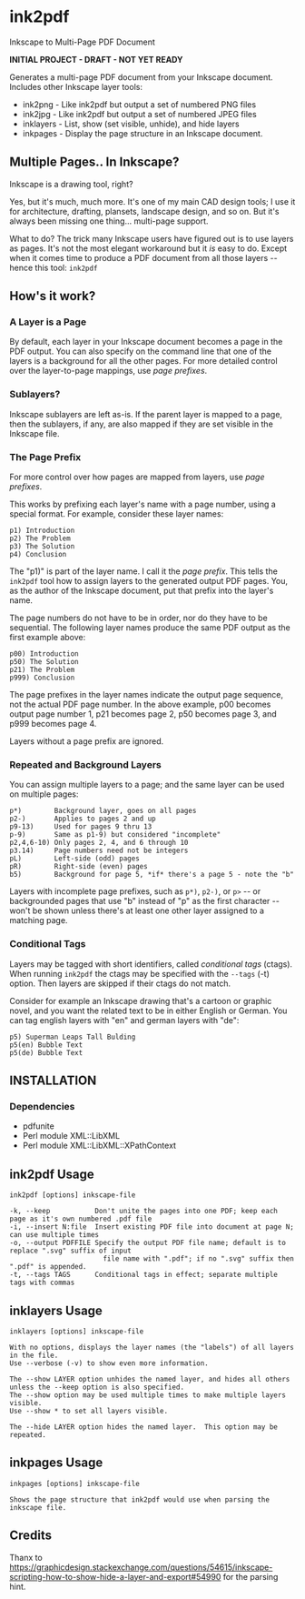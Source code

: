 # ink2pdf
Inkscape to Multi-Page PDF Document

**INITIAL PROJECT - DRAFT - NOT YET READY**

Generates a multi-page PDF document from your Inkscape document.
Includes other Inkscape layer tools:

-  ink2png   - Like ink2pdf but output a set of numbered PNG files
-  ink2jpg   - Like ink2pdf but output a set of numbered JPEG files
-  inklayers - List, show (set visible, unhide), and hide layers
-  inkpages  - Display the page structure in an Inkscape document.

## Multiple Pages.. In Inkscape?

Inkscape is a drawing tool, right?  

Yes, but it's much, much more.  It's one of my main CAD design tools;
I use it for architecture, drafting, plansets, landscape design, and
so on.  But it's always been missing one thing... multi-page support.

What to do? The trick many Inkscape users have figured out is to 
use layers as pages.  It's not the most elegant workaround but
it *is* easy to do.  Except when it comes time to produce
a PDF document from all those layers -- hence this tool: `ink2pdf`

## How's it work?

### A Layer is a Page

By default, each layer in your Inkscape document becomes a page
in the PDF output.  You can also specify on the command line that
one of the layers is a background for all the other pages. 
For more detailed control over the layer-to-page mappings,
use *page prefixes*.

### Sublayers?

Inkscape sublayers are left as-is.  If the parent layer is mapped
to a page, then the sublayers, if any, are also mapped if they are
set visible in the Inkscape file.

### The Page Prefix

For more control over how pages are mapped from layers, use *page prefixes*.

This works by prefixing each layer's name with a page number, using a special format.
For example, consider these layer names:

    p1) Introduction
    p2) The Problem
    p3) The Solution
    p4) Conclusion

The "p1)" is part of the layer name.  I call it the *page prefix*.
This tells the `ink2pdf` tool how to assign layers to the generated output PDF pages.
You, as the author of the Inkscape document, put that prefix into the layer's name.

The page numbers do not have to be in order, nor do they have to be sequential.
The following layer names produce the same PDF output as the first example above:

    p00) Introduction
    p50) The Solution
    p21) The Problem
    p999) Conclusion

The page prefixes in the layer names indicate the output page sequence, not the actual PDF page number. 
In the above example, p00 becomes output page number 1, p21 becomes page 2,
p50 becomes page 3, and p999 becomes page 4.

Layers without a page prefix are ignored.

### Repeated and Background Layers

You can assign multiple layers to a page; and the same layer can be used on multiple pages:

    p*)        Background layer, goes on all pages
    p2-)       Applies to pages 2 and up
    p9-13)     Used for pages 9 thru 13
    p-9)       Same as p1-9) but considered "incomplete"
    p2,4,6-10) Only pages 2, 4, and 6 through 10
    p3.14)     Page numbers need not be integers
    pL)        Left-side (odd) pages
    pR)        Right-side (even) pages 
    b5)        Background for page 5, *if* there's a page 5 - note the "b"
    
Layers with incomplete page prefixes, such as `p*)`, `p2-)`, or `p>` --
or backgrounded pages that use "b" instead of "p" as the first character --
won't be shown unless there's at least one other layer assigned
to a matching page.

### Conditional Tags

Layers may be tagged with short identifiers, called *conditional tags* (ctags).
When running `ink2pdf` the ctags may be specified with the `--tags` (-t) option.
Then layers are skipped if their ctags do not match.

Consider for example an Inkscape drawing that's a cartoon or graphic novel, 
and you want the related text to be in either English or German.
You can tag english layers with "en" and german layers with "de":

    p5) Superman Leaps Tall Bulding
    p5(en) Bubble Text
    p5(de) Bubble Text


## INSTALLATION

### Dependencies

* pdfunite
* Perl module XML::LibXML
* Perl module XML::LibXML::XPathContext

## ink2pdf Usage
```
ink2pdf [options] inkscape-file

-k, --keep           Don't unite the pages into one PDF; keep each page as it's own numbered .pdf file
-i, --insert N:file  Insert existing PDF file into document at page N; can use multiple times
-o, --output PDFFILE Specify the output PDF file name; default is to replace ".svg" suffix of input
                       file name with ".pdf"; if no ".svg" suffix then ".pdf" is appended.
-t, --tags TAGS      Conditional tags in effect; separate multiple tags with commas
```

## inklayers Usage
```
inklayers [options] inkscape-file

With no options, displays the layer names (the "labels") of all layers in the file.
Use --verbose (-v) to show even more information.

The --show LAYER option unhides the named layer, and hides all others unless the --keep option is also specified.
The --show option may be used multiple times to make multiple layers visible.
Use --show * to set all layers visible.

The --hide LAYER option hides the named layer.  This option may be repeated.

```

## inkpages Usage
```
inkpages [options] inkscape-file

Shows the page structure that ink2pdf would use when parsing the inkscape file.

```

## Credits

Thanx to https://graphicdesign.stackexchange.com/questions/54615/inkscape-scripting-how-to-show-hide-a-layer-and-export#54990 for the parsing hint.
